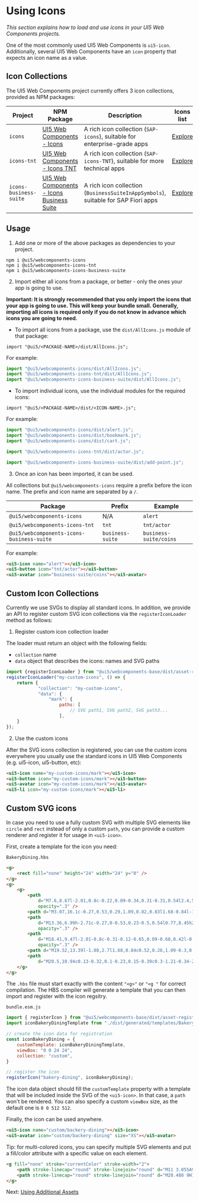 # Using Icons

*This section explains how to load and use icons in your UI5 Web Components projects.*

One of the most commonly used UI5 Web Components is `ui5-icon`. Additionally, several UI5 Web Components have an `icon` property that expects an icon name as a value.


## Icon Collections

The UI5 Web Components project currently offers 3 icon collections, provided as NPM packages:

Project | NPM Package | Description | Icons list
-----------|-----------|------------|-------------
`icons` | [UI5 Web Components - Icons](https://www.npmjs.com/package/@ui5/webcomponents-icons) | A rich icon collection (`SAP-icons`), suitable for enterprise-grade apps |[Explore](https://sdk.openui5.org/test-resources/sap/m/demokit/iconExplorer/webapp/index.html#/overview/SAP-icons)
`icons-tnt` | [UI5 Web Components - Icons TNT](https://www.npmjs.com/package/@ui5/webcomponents-icons-tnt) | A rich icon collection (`SAP-icons-TNT`), suitable for more technical apps | [Explore](https://sdk.openui5.org/test-resources/sap/m/demokit/iconExplorer/webapp/index.html#/overview/SAP-icons-TNT)
`icons-business-suite` | [UI5 Web Components - Icons Business Suite](https://www.npmjs.com/package/@ui5/webcomponents-icons-business-suite) | A rich icon collection (`BusinessSuiteInAppSymbols`), suitable for SAP Fiori apps | [Explore](https://ui5.sap.com/test-resources/sap/m/demokit/iconExplorer/webapp/index.html#/overview/BusinessSuiteInAppSymbols)

## Usage

 1. Add one or more of the above packages as dependencies to your project.

```
npm i @ui5/webcomponents-icons
npm i @ui5/webcomponents-icons-tnt
npm i @ui5/webcomponents-icons-business-suite
```

 2. Import either all icons from a package, or better - only the ones your app is going to use.

**Important: It is strongly recommended that you only import the icons that your app is going to use. This will keep your bundle small.
Generally, importing all icons is required only if you do not know in advance which icons you are going to need.**

 - To import all icons from a package, use the `dist/AllIcons.js` module of that package:

`import "@ui5/<PACKAGE-NAME>/dist/AllIcons.js";`

For example:
```js
import "@ui5/webcomponents-icons/dist/AllIcons.js";
import "@ui5/webcomponents-icons-tnt/dist/AllIcons.js";
import "@ui5/webcomponents-icons-business-suite/dist/AllIcons.js";
```
 - To import individual icons, use the individual modules for the required icons:

`import "@ui5/<PACKAGE-NAME>/dist/<ICON-NAME>.js";`

For example:
```js
import "@ui5/webcomponents-icons/dist/alert.js";
import "@ui5/webcomponents-icons/dist/bookmark.js";
import "@ui5/webcomponents-icons/dist/cart.js";

import "@ui5/webcomponents-icons-tnt/dist/actor.js";

import "@ui5/webcomponents-icons-business-suite/dist/add-point.js";
```

 3. Once an icon has been imported, it can be used.

All collections but `@ui5/webcomponents-icons` require a prefix before the icon name. The prefix and icon name are separated by a `/`. 

Package | Prefix | Example
----------|---------|-------------
`@ui5/webcomponents-icons` | N/A | `alert`
`@ui5/webcomponents-icons-tnt` | `tnt` | `tnt/actor`
`@ui5/webcomponents-icons-business-suite` | `business-suite` | `business-suite/coins`

For example:
```html
<ui5-icon name="alert"></ui5-icon>
<ui5-button icon="tnt/actor"></ui5-button>
<ui5-avatar icon="business-suite/coins"></ui5-avatar>
```

## Custom Icon Collections

Currently we use SVGs to display all standard icons. 
In addition, we provide an API to register custom SVG icon collections via the `registerIconLoader` method as follows:

1. Register custom icon collection loader

The loader must return an object with the following fields:
- `collection` name
- `data` object that describes the icons: names and SVG paths

```js
import {registerIconLoader } from "@ui5/webcomponents-base/dist/asset-registries/Icons.js";
registerIconLoader("my-custom-icons", () => {
    return {
            "collection": "my-custom-icons",
            "data": {
                "mark": {
                    paths: [ 
                        // SVG path1, SVG path2, SVG path3...
                    ],
    }
});
```

2. Use the custom icons

After the SVG icons collection is registered, you can use the custom icons everywhere you usually use the standard icons in UI5 Web Components (e.g. ui5-icon, ui5-button, etc):

```html
<ui5-icon name="my-custom-icons/mark"></ui5-icon>
<ui5-button icon="my-custom-icons/mark"></ui5-button>
<ui5-avatar icon="my-custom-icons/mark"></ui5-avatar>
<ui5-li icon="my-custom-icons/mark"></ui5-li>
```

## Custom SVG icons

In case you need to use a fully custom SVG with multiple SVG elements like `circle` and `rect` instead of only a custom `path`, you can provide a custom renderer and register it for usage in `<ui5-icon>`.

First, create a template for the icon you need:

`BakeryDining.hbs`
```html
<g>
    <rect fill="none" height="24" width="24" y="0" />
</g>
<g>
    <g>
        <path
            d="M7.6,8.67l-2.01,0.8c-0.22,0.09-0.34,0.31-0.31,0.54l2.4,5.98h1.23l-0.62-6.9C8.25,8.75,7.91,8.54,7.6,8.67 z"
            opacity=".3" />
        <path d="M3.07,16.1c-0.27,0.53,0.29,1.09,0.82,0.83l1.68-0.84l-1.08-2.71L3.07,16.1z" opacity=".3" />
        <path
            d="M13.36,6.99h-2.71c-0.27,0-0.53,0.23-0.5,0.54l0.77,8.45h2.17l0.77-8.45C13.88,7.22,13.63,6.99,13.36,6.99z"
            opacity=".3" />
        <path
            d="M18.41,9.47l-2.01-0.8c-0.31-0.12-0.65,0.09-0.68,0.42l-0.62,6.9h1.23l2.4-5.98 C18.75,9.78,18.63,9.56,18.41,9.47z"
            opacity=".3" />
        <path d="M19.52,13.39l-1.08,2.7l1.68,0.84c0.52,0.26,1.09-0.3,0.82-0.83L19.52,13.39z" opacity=".3" />
        <path
            d="M20.5,10.94c0.13-0.32,0.1-0.23,0.15-0.39c0.3-1.21-0.34-2.47-1.5-2.93l-2.01-0.8c-0.46-0.18-0.95-0.21-1.41-0.12 c-0.11-0.33-0.29-0.63-0.52-0.89C14.73,5.29,14.06,5,13.36,5h-2.71C9.94,5,9.27,5.29,8.8,5.81C8.56,6.07,8.38,6.37,8.27,6.69 C7.81,6.6,7.32,6.63,6.86,6.81l-2.01,0.8c-1.16,0.46-1.8,1.72-1.5,2.93l0.15,0.38C1.1,15.55,1,15.55,1,16.38 c0,0.91,0.46,1.74,1.24,2.22c1.42,0.88,2.49,0.14,4-0.61h11.53c1.52,0.76,1.86,1.01,2.63,1.01c1,0,2.61-0.77,2.61-2.61 C23,15.54,22.88,15.51,20.5,10.94z M3.88,16.93c-0.53,0.26-1.09-0.3-0.82-0.83l1.41-2.72l1.08,2.71L3.88,16.93z M7.68,15.99 l-2.4-5.98C5.25,9.78,5.37,9.56,5.59,9.47l2.01-0.8c0.31-0.12,0.65,0.08,0.68,0.42l0.62,6.9H7.68z M13.09,15.99h-2.17l-0.77-8.45 c-0.03-0.31,0.23-0.54,0.5-0.54h2.71c0.27,0,0.53,0.23,0.5,0.54L13.09,15.99z M16.32,15.99h-1.23l0.62-6.9 c0.03-0.33,0.37-0.54,0.68-0.42l2.01,0.8c0.22,0.09,0.34,0.31,0.31,0.54L16.32,15.99z M20.12,16.93l-1.68-0.84l1.08-2.7l1.41,2.71 C21.21,16.63,20.64,17.19,20.12,16.93z" />
    </g>
</g>
```

The `.hbs` file must start exactly with the content `"<g>"` or `"<g "` for correct compilation. The HBS compiler will generate a template that you can then import and register with the icon regsitry.

`bundle.esm.js`
```js
import { registerIcon } from "@ui5/webcomponents-base/dist/asset-registries/Icons.js";
import iconBakeryDiningTemplate from "./dist/generated/templates/BakeryDiningTemplate.lit.js";

// create the icon data for registration
const iconBakeryDining = {
    customTemplate: iconBakeryDiningTemplate,
    viewBox: "0 0 24 24",
    collection: "custom",
}

// register the icon
registerIcon("bakery-dining", iconBakeryDining);
```

The icon data object should fill the `customTemplate` property with a template that will be included inside the SVG of the `<ui5-icon>`. In that case, a `path` won't be rendered. You can also specify a custom `viewBox` size, as the default one is `0 0 512 512`.

Finally, the icon can be used anywhere.
```html
<ui5-icon name="custom/backery-dining"></ui5-icon>
<ui5-avatar icon="custom/backery-dining" size="XS"></ui5-avatar>
```

Tip: for multi-colored icons, you can specify multiple SVG elements and put a fill/color attribute with a specific value on each element.
```html
<g fill="none" stroke="currentColor" stroke-width="2">
    <path stroke-linecap="round" stroke-linejoin="round" d="M11 3.055A9.001 9.001 0 1020.945 13H11V3.055z" fill="aqua"/>
    <path stroke-linecap="round" stroke-linejoin="round" d="M20.488 9H15V3.512A9.025 9.025 0 0120.488 9z" />
</g>
```

Next: [Using Additional Assets](./05-using-assets)
